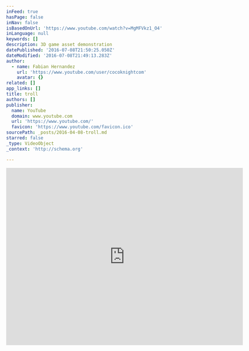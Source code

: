```yaml
---
inFeed: true
hasPage: false
inNav: false
isBasedOnUrl: 'https://www.youtube.com/watch?v=MgMFVkz1_O4'
inLanguage: null
keywords: []
description: 3D game asset demonstration
datePublished: '2016-07-08T21:50:25.050Z'
dateModified: '2016-07-08T21:49:13.283Z'
author:
  - name: Fabian Hernandez
    url: 'https://www.youtube.com/user/cocoknightcom'
    avatar: {}
related: []
app_links: []
title: troll
authors: []
publisher:
  name: YouTube
  domain: www.youtube.com
  url: 'https://www.youtube.com/'
  favicon: 'https://www.youtube.com/favicon.ico'
sourcePath: _posts/2016-04-08-troll.md
starred: false
_type: VideoObject
_context: 'http://schema.org'

---
```

<iframe src="https://cdn.embedly.com/widgets/media.html?src=https%3A%2F%2Fwww.youtube.com%2Fembed%2FMgMFVkz1_O4%3Ffeature%3Doembed&amp;url=https%3A%2F%2Fwww.youtube.com%2Fwatch%3Fv%3DMgMFVkz1_O4&amp;image=https%3A%2F%2Fi.ytimg.com%2Fvi%2FMgMFVkz1_O4%2Fhqdefault.jpg&amp;key=b7d04c9b404c499eba89ee7072e1c4f7&amp;type=text%2Fhtml&amp;schema=youtube" width="640" height="480" scrolling="no" frameborder="0" allowfullscreen="allowfullscreen" style=""></iframe>